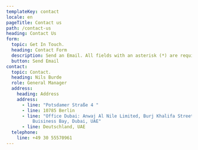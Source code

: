```yaml
---
templateKey: contact
locale: en
pageTitle: Contact us
path: /contact-us
heading: Contact Us
form:
  topic: Get In Touch.
  heading: Contact Form
  description: Send an Email. All fields with an asterisk (*) are required.
  button: Send Email
contact:
  topic: Contact.
  heading: Nils Burde
  role: General Manager
  address:
    heading: Address
    address:
      - line: "Potsdamer Straße 4 "
      - line: 10785 Berlin
      - line: "Office Dubai: Anwaj Al Nile Limited, Burj Khalifa Street, Opal Tower 605,
          Buisiness Bay, Dubai, UAE"
      - line: Deutschland, UAE
  telephone:
    line: +49 30 55570961
---
```

